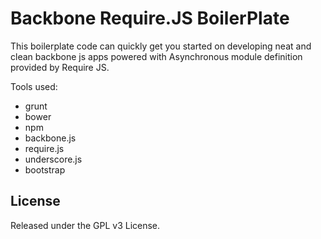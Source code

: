 Backbone Require.JS BoilerPlate
================================================


This boilerplate code can quickly get you started on developing neat and clean backbone js apps powered with Asynchronous module definition provided by Require JS.


Tools used:

* grunt
* bower
* npm
* backbone.js
* require.js
* underscore.js
* bootstrap


## License

Released under the GPL v3 License.


